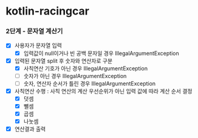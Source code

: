 # kotlin-racingcar

### 2단계 - 문자열 계산기

- [x] 사용자가 문자열 입력
  - [x] 입력값이 null이거나 빈 공백 문자일 경우 IllegalArgumentException
- [x] 입력된 문자열 split 후 숫자와 연산자로 구분
  - [x] 사칙연산 기호가 아닌 경우 IllegalArgumentException
  - [ ] 숫자가 아닌 경우 IllegalArgumentException
  - [ ] 숫자, 연산자 순서가 틀린 경우 IllegalArgumentException
- [x] 사칙연산 수행 : 사칙 연산의 계산 우선순위가 아닌 입력 값에 따라 계산 순서 결정
  - [x] 덧셈
  - [x] 뺄셈
  - [x] 곱셈
  - [x] 나눗셈
- [x] 연산결과 출력

